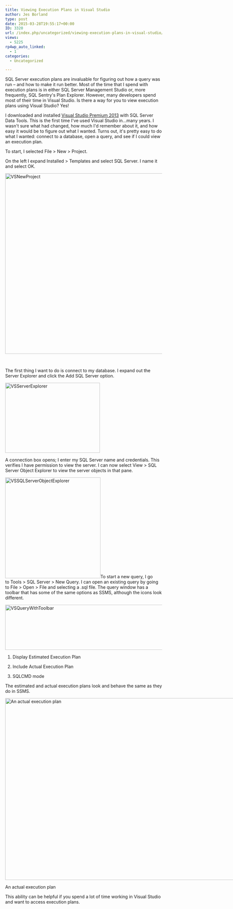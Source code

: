 ```yaml
---
title: Viewing Execution Plans in Visual Studio
author: Jes Borland
type: post
date: 2015-03-28T19:55:17+00:00
ID: 3320
url: /index.php/uncategorized/viewing-execution-plans-in-visual-studio/
views:
  - 5225
rp4wp_auto_linked:
  - 1
categories:
  - Uncategorized

---
```

SQL Server execution plans are invaluable for figuring out how a query was run – and how to make it run better. Most of the time that I spend with execution plans is in either SQL Server Management Studio or, more frequently, SQL Sentry's Plan Explorer. However, many developers spend most of their time in Visual Studio. Is there a way for you to view execution plans using Visual Studio? Yes!

I downloaded and installed <a href="https://www.visualstudio.com/en-us/products/compare-visual-studio-products-vs.aspx" target="_blank">Visual Studio Premium 2013</a> with SQL Server Data Tools. This is the first time I've used Visual Studio in...many years. I wasn't sure what had changed, how much I'd remember about it, and how easy it would be to figure out what I wanted. Turns out, it's pretty easy to do what I wanted: connect to a database, open a query, and see if I could view an execution plan.

To start, I selected File > New > Project.

On the left I expand Installed > Templates and select SQL Server. I name it and select OK.

[<img class="aligncenter size-full wp-image-3321" src="/wp-content/uploads/2015/03/VSNewProject.png" alt="VSNewProject" width="956" height="580" srcset="/wp-content/uploads/2015/03/VSNewProject.png 956w, /wp-content/uploads/2015/03/VSNewProject-300x182.png 300w" sizes="(max-width: 956px) 100vw, 956px" />][1]

&nbsp;

The first thing I want to do is connect to my database. I expand out the Server Explorer and click the Add SQL Server option.

[<img class="aligncenter size-full wp-image-3323" src="/wp-content/uploads/2015/03/VSServerExplorer1.png" alt="VSServerExplorer" width="304" height="225" srcset="/wp-content/uploads/2015/03/VSServerExplorer1.png 304w, /wp-content/uploads/2015/03/VSServerExplorer1-300x222.png 300w" sizes="(max-width: 304px) 100vw, 304px" />][2]

A connection box opens; I enter my SQL Server name and credentials. This verifies I have permission to view the server. I can now select View > SQL Server Object Explorer to view the server objects in that pane.

[<img class="aligncenter size-full wp-image-3324" src="/wp-content/uploads/2015/03/VSSQLServerObjectExplorer.png" alt="VSSQLServerObjectExplorer" width="306" height="324" srcset="/wp-content/uploads/2015/03/VSSQLServerObjectExplorer.png 306w, /wp-content/uploads/2015/03/VSSQLServerObjectExplorer-283x300.png 283w" sizes="(max-width: 306px) 100vw, 306px" />][3]To start a new query, I go to Tools > SQL Server > New Query. I can open an existing query by going to File > Open > File and selecting a .sql file. The query window has a toolbar that has some of the same options as SSMS, although the icons look different.

[<img class="aligncenter size-full wp-image-3326" src="/wp-content/uploads/2015/03/VSQueryWithToolbar.png" alt="VSQueryWithToolbar" width="636" height="145" srcset="/wp-content/uploads/2015/03/VSQueryWithToolbar.png 636w, /wp-content/uploads/2015/03/VSQueryWithToolbar-300x68.png 300w" sizes="(max-width: 636px) 100vw, 636px" />][4]

1. Display Estimated Execution Plan

2. Include Actual Execution Plan

3. SQLCMD mode

The estimated and actual execution plans look and behave the same as they do in SSMS.

<div id="attachment_3327" style="width: 1037px" class="wp-caption aligncenter">
  <a href="/wp-content/uploads/2015/03/VSActualExecPlan.png"><img class="size-full wp-image-3327" src="/wp-content/uploads/2015/03/VSActualExecPlan.png" alt="An actual execution plan" width="1027" height="584" srcset="/wp-content/uploads/2015/03/VSActualExecPlan.png 1027w, /wp-content/uploads/2015/03/VSActualExecPlan-300x170.png 300w, /wp-content/uploads/2015/03/VSActualExecPlan-1024x582.png 1024w" sizes="(max-width: 1027px) 100vw, 1027px" /></a>
  
  <p class="wp-caption-text">
    An actual execution plan
  </p>
</div>

This ability can be helpful if you spend a lot of time working in Visual Studio and want to access execution plans.

 [1]: /wp-content/uploads/2015/03/VSNewProject.png
 [2]: /wp-content/uploads/2015/03/VSServerExplorer1.png
 [3]: /wp-content/uploads/2015/03/VSSQLServerObjectExplorer.png
 [4]: /wp-content/uploads/2015/03/VSQueryWithToolbar.png